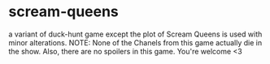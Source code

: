 # scream-queens
a variant of duck-hunt game except the plot of Scream Queens is used with minor alterations. 
NOTE: None of the Chanels from this game actually die in the show.
Also, there are no spoilers in this game. You're welcome <3
